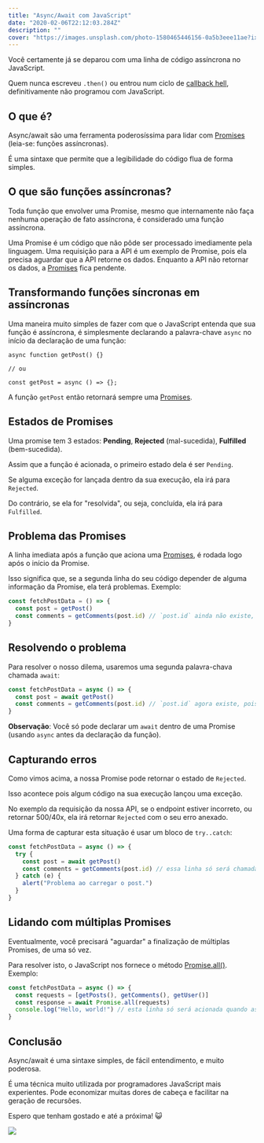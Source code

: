 ```yaml
---
title: "Async/Await com JavaScript"
date: "2020-02-06T22:12:03.284Z"
description: ""
cover: "https://images.unsplash.com/photo-1580465446156-0a5b3eee11ae?ixlib=rb-1.2.1&ixid=eyJhcHBfaWQiOjEyMDd9&auto=format&fit=crop&w=1349&q=80"
---
```


Você certamente já se deparou com uma linha de código assíncrona no JavaScript.

Quem nunca escreveu `.then()` ou entrou num ciclo de [callback hell](http://callbackhell.com/), definitivamente não programou com JavaScript.

## O que é?

Async/await são uma ferramenta poderosíssima para lidar com [Promises](https://developer.mozilla.org/en-US/docs/Web/JavaScript/Reference/Global_Objects/Promise) (leia-se: funções assíncronas).

É uma sintaxe que permite que a legibilidade do código flua de forma simples.

## O que são funções assíncronas?

Toda função que envolver uma Promise, mesmo que internamente não faça nenhuma operação de fato assíncrona, é considerado uma função assíncrona.

Uma Promise é um código que não pôde ser processado imediamente pela linguagem. Uma requisição para a API é um exemplo de Promise, pois ela precisa aguardar que a API retorne os dados. Enquanto a API não retornar os dados, a [Promises](https://developer.mozilla.org/en-US/docs/Web/JavaScript/Reference/Global_Objects/Promise) fica pendente.

## Transformando funções síncronas em assíncronas

Uma maneira muito simples de fazer com que o JavaScript entenda que sua função é assíncrona, é simplesmente declarando a palavra-chave `async` no início da declaração de uma função:

```Js
async function getPost() {}

// ou

const getPost = async () => {};
```

A função `getPost` então retornará sempre uma [Promises](https://developer.mozilla.org/en-US/docs/Web/JavaScript/Reference/Global_Objects/Promise).

## Estados de Promises

Uma promise tem 3 estados: **Pending**, **Rejected** (mal-sucedida), **Fulfilled** (bem-sucedida).

Assim que a função é acionada, o primeiro estado dela é ser `Pending`.

Se alguma exceção for lançada dentro da sua execução, ela irá para `Rejected`.

Do contrário, se ela for "resolvida", ou seja, concluída, ela irá para `Fulfilled`.

## Problema das Promises

A linha imediata após a função que aciona uma [Promises](https://developer.mozilla.org/en-US/docs/Web/JavaScript/Reference/Global_Objects/Promise), é rodada logo após o início da Promise.

Isso significa que, se a segunda linha do seu código depender de alguma informação da Promise, ela terá problemas. Exemplo:

```js
const fetchPostData = () => {
  const post = getPost()
  const comments = getComments(post.id) // `post.id` ainda não existe, pois `getPost()` ainda estará sendo executado
}
```

## Resolvendo o problema

Para resolver o nosso dilema, usaremos uma segunda palavra-chava chamada `await`:

```js
const fetchPostData = async () => {
  const post = await getPost()
  const comments = getComments(post.id) // `post.id` agora existe, pois o JS irá aguardar a conclusão de `getPost()` antes de seguir para a próxima linha
}
```

**Observação**: Você só pode declarar um `await` dentro de uma Promise (usando `async` antes da declaração da função).

## Capturando erros

Como vimos acima, a nossa Promise pode retornar o estado de `Rejected`.

Isso acontece pois algum código na sua execução lançou uma exceção.

No exemplo da requisição da nossa API, se o endpoint estiver incorreto, ou retornar 500/40x, ela irá retornar `Rejected` com o seu erro anexado.

Uma forma de capturar esta situação é usar um bloco de `try..catch`:

```js
const fetchPostData = async () => {
  try {
    const post = await getPost()
    const comments = getComments(post.id) // essa linha só será chamada se `getPost()` ser `Fulfilled`
  } catch (e) {
    alert("Problema ao carregar o post.")
  }
}
```

## Lidando com múltiplas Promises

Eventualmente, você precisará "aguardar" a finalização de múltiplas Promises, de uma só vez.

Para resolver isto, o JavaScript nos fornece o método [Promise.all()](). Exemplo:

```js
const fetchPostData = async () => {
  const requests = [getPosts(), getComments(), getUser()]
  const response = await Promise.all(requests)
  console.log("Hello, world!") // esta linha só será acionada quando as 3 promises serem fulfilled/rejected
}
```

## Conclusão

Async/await é uma sintaxe simples, de fácil entendimento, e muito poderosa.

É uma técnica muito utilizada por programadores JavaScript mais experientes. Pode economizar muitas dores de cabeça e facilitar na geração de recursões.

Espero que tenham gostado e até a próxima! 😺

![](https://media.giphy.com/media/TdfyKrN7HGTIY/giphy.gif)
